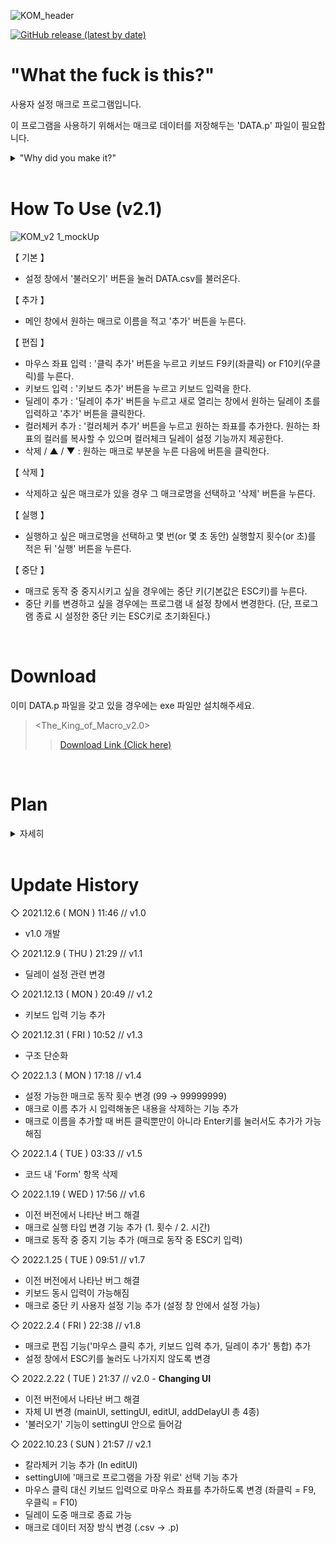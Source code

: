 ![KOM_header](https://user-images.githubusercontent.com/64591335/155003398-f30bfcc2-39b7-48e3-b4b2-e9b18a357fe2.png)

<a href = "https://github.com/Yoon-men/The_King_of_Macro/releases/tag/v2.0"><img alt="GitHub release (latest by date)" src="https://img.shields.io/github/v/release/Yoon-men/The_King_of_Macro?color=b461f2&logo=github"></a>

# "What the fuck is this?"
사용자 설정 매크로 프로그램입니다.

이 프로그램을 사용하기 위해서는 매크로 데이터를 저장해두는 'DATA.p' 파일이 필요합니다.
<details>
  <summary>"Why did you make it?"</summary>

  ![image](https://user-images.githubusercontent.com/64591335/165354839-8295c95e-883f-4a39-bf61-60a75ef76e65.png)
  
  ![image](https://user-images.githubusercontent.com/64591335/165355482-82fbd3ab-8f5b-4fcc-a0aa-99e7304302db.png)
  
  레바의 모험 하려고 만들었습니다.
  
  스킬을 쓰려면 '무색 큐브 조각'이라는 아이템이 많이 필요한데,
  
  손으로 일일이 한 번씩 클릭해가며 사기가 너무 귀찮아서 The_King_of_Macro를 만들게 되었습니다.
</details>

<br>

# How To Use (v2.1)
![KOM_v2 1_mockUp](https://user-images.githubusercontent.com/64591335/195372144-15598ea2-3e1a-4bb2-bca4-1391389d3989.png)


【 기본 】
- 설정 창에서 '불러오기' 버튼을 눌러 DATA.csv를 불러온다.

【 추가 】
- 메인 창에서 원하는 매크로 이름을 적고 '추가' 버튼을 누른다.

【 편집 】
- 마우스 좌표 입력 : '클릭 추가' 버튼을 누르고 키보드 F9키(좌클릭) or F10키(우클릭)를 누른다.
- 키보드 입력 : '키보드 추가' 버튼을 누르고 키보드 입력을 한다.
- 딜레이 추가 : '딜레이 추가' 버튼을 누르고 새로 열리는 창에서 원하는 딜레이 초를 입력하고 '추가' 버튼을 클릭한다.
- 컬러체커 추가 : '컬러체커 추가' 버튼을 누르고 원하는 좌표를 추가한다. 원하는 좌표의 컬러를 복사할 수 있으며 컬러체크 딜레이 설정 기능까지 제공한다.
- 삭제 / ▲ / ▼ : 원하는 매크로 부분을 누른 다음에 버튼을 클릭한다.

【 삭제 】
- 삭제하고 싶은 매크로가 있을 경우 그 매크로명을 선택하고 '삭제' 버튼을 누른다.

【 실행 】
- 실행하고 싶은 매크로명을 선택하고 몇 번(or 몇 초 동안) 실행할지 횟수(or 초)를 적은 뒤 '실행' 버튼을 누른다.

【 중단 】
- 매크로 동작 중 중지시키고 싶을 경우에는 중단 키(기본값은 ESC키)를 누른다.
- 중단 키를 변경하고 싶을 경우에는 프로그램 내 설정 창에서 변경한다. (단, 프로그램 종료 시 설정한 중단 키는 ESC키로 초기화된다.)

<br>

# Download
이미 DATA.p 파일을 갖고 있을 경우에는 exe 파일만 설치해주세요.
> <The_King_of_Macro_v2.0>
>> <a href = "https://github.com/Yoon-men/The_King_of_Macro/releases/tag/v2.0">Download Link (Click here)</a>

<br>

# Plan
<details>
<summary>자세히</summary>

- [x] 마우스 입력 추가
- [x] 실행 간격 설정 추가
- [x] 딜레이 설정 관련 변경
- [x] 키보드 입력 추가
- [x] 매크로 동작 중 중지 기능 추가
- [x] 매크로 실행 방법 선택지 추가 ex) 몇 분 동안 실행 or 몇 번 실행
- [x] 키보드 동시 입력 기능 
- [x] 매크로 동작 중 중지 키 사용자 설정 기능 추가
- [x] 설정 창에서 ESC키를 눌러도 나가지지 않도록 변경
- [x] 마우스 좌클릭, 우클릭 구분해서 저장하는 기능 추가
- [x] 매크로 편집 기능('마우스 클릭, 키보드 입력, 딜레이 추가' 통합 기능) 추가
- [x] 각 매크로 사이사이 딜레이 설정 가능토록(편집 창에서)
- [x] 특정 매크로키 삭제 기능 추가(편집 창에서)
- [x] 불러오기 기능 setting UI 내부로 이동
- [x] 자체 UI 변경(mainUI, settingUI, editUI, addDelayUI 총 4종)
- [x] 선택한 매크로가 없을 때 Up, Down 버튼이 동작하지 않도록 조치
- [x] settingUI에 '매크로 프로그램을 가장 위로' 선택 기능 추가
- [x] addClick >> 마우스 클릭이 아닌 키보드 입력으로 마우스 좌표를 추가할 수 있도록 만들기
- [x] 매크로 데이터 저장 방식 변경 (.csv -> .p)
- [x] 컬러체커 기능 추가(색깔 비교 체크)
- [ ] pc 조작 기능 추가(매크로 완료 후 pc 종료, 절전 등의 동작을 설정할 수 있도록)
- [ ] 추가한 컬러체커 수정 가능하도록 만들기
- [ ] 마우스 좌표 직접 입력으로 입력 추가 가능하도록 만들기
</details>

<br>

# Update History
◇ 2021.12.6 ( MON ) 11:46 // v1.0
- v1.0 개발

◇ 2021.12.9 ( THU ) 21:29 // v1.1
- 딜레이 설정 관련 변경

◇ 2021.12.13 ( MON ) 20:49 // v1.2
- 키보드 입력 기능 추가

◇ 2021.12.31 ( FRI ) 10:52 // v1.3
- 구조 단순화

◇ 2022.1.3 ( MON ) 17:18 // v1.4
- 설정 가능한 매크로 동작 횟수 변경 (99 → 99999999)
- 매크로 이름 추가 시 입력해놓은 내용을 삭제하는 기능 추가
- 매크로 이름을 추가할 때 버튼 클릭뿐만이 아니라 Enter키를 눌러서도 추가가 가능해짐

◇ 2022.1.4 ( TUE ) 03:33 // v1.5
- 코드 내 'Form' 항목 삭제

◇ 2022.1.19 ( WED ) 17:56 // v1.6
- 이전 버전에서 나타난 버그 해결
- 매크로 실행 타입 변경 기능 추가 (1. 횟수 / 2. 시간)
- 매크로 동작 중 중지 기능 추가 (매크로 동작 중 ESC키 입력)

◇ 2022.1.25 ( TUE ) 09:51 // v1.7
- 이전 버전에서 나타난 버그 해결
- 키보드 동시 입력이 가능해짐
- 매크로 중단 키 사용자 설정 기능 추가 (설정 창 안에서 설정 가능)

◇ 2022.2.4 ( FRI ) 22:38 // v1.8
- 매크로 편집 기능('마우스 클릭 추가, 키보드 입력 추가, 딜레이 추가' 통합) 추가
- 설정 창에서 ESC키를 눌러도 나가지지 않도록 변경

◇ 2022.2.22 ( TUE ) 21:37 // v2.0 - **Changing UI**
- 이전 버전에서 나타난 버그 해결
- 자체 UI 변경 (mainUI, settingUI, editUI, addDelayUI 총 4종)
- '불러오기' 기능이 settingUI 안으로 들어감

◇ 2022.10.23 ( SUN ) 21:57 // v2.1
- 칼라체커 기능 추가 (In editUI)
- settingUI에 '매크로 프로그램을 가장 위로' 선택 기능 추가
- 마우스 클릭 대신 키보드 입력으로 마우스 좌표를 추가하도록 변경 (좌클릭 = F9, 우클릭 = F10)
- 딜레이 도중 매크로 종료 가능
- 매크로 데이터 저장 방식 변경 (.csv -> .p)
